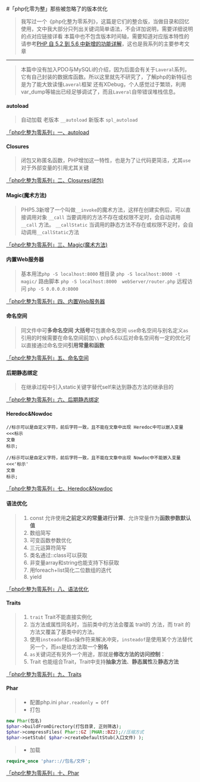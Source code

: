 #「php化零为整」那些被忽略了的版本优化

>我写过一个《php化整为零系列》，这篇是它们的整合版，当做目录和回忆使用，文中我大部分只列出关键词简单语法，不会详加说明，需要详细说明的点对应链接详看
>本篇中也不包含版本时间轴，需要知道对应版本特性的请参考[PHP 自 5.2 到 5.6 中新增的功能详解](https://segmentfault.com/a/1190000000403307#articleHeader13)，这也是我系列的主要参考文章

-------
>本篇中没有加入PDO与MySQLi的介绍，因为后面会有关于`Laveral`系列，它有自己封装的数据库函数。所以这里就先不研究了，了解php的新特征也是为了能大致读懂`Laveral`框架
>还有XDebug，个人感觉过于繁琐，利用var_dump等输出已经足够调试了，而且`Laveral`自带错误堆栈信息。

#### autoload
>自动加载 
>老版本 `__autoload`
>新版本 `spl_autoload`

[「php化整为零系列」一、autoload](http://www.jianshu.com/p/ad4fcdd323f3)

####  Closures
>闭包又称匿名函数，PHP增加这一特性，也是为了让代码更简洁，尤其`use`对于外部变量的引用尤其关键

[「php化整为零系列」二、Closures(闭包)](http://www.jianshu.com/p/606719159b6e)

#### Magic(魔术方法)
>PHP5.3新增了一个叫做`__invoke`的魔术方法，这样在创建实例后，可以直接调用对象
>`__call` 当要调用的方法不存在或权限不足时，会自动调用`__call` 方法。
`__callStatic` 当调用的静态方法不存在或权限不足时，会自动调用`__callStatic`方法

[「php化整为零系列」三、Magic(魔术方法)](http://www.jianshu.com/p/c825de3a1baa)

#### 内置Web服务器
> 基本用法`php -S localhost:8000`
> 根目录 `php -S localhost:8000 -t magic/`
> 路由脚本 `php -S localhost:8000  webServer/router.php`
> 远程访问 `php -S 0.0.0.0:8000`

[「php化整为零系列」四、内置Web服务器](http://www.jianshu.com/p/6f315328c6ef)

#### 命名空间
>同文件中可**多命名空间**
>**大括号**可包裹命名空间
>`use`命名空间与别名定义`as`
>引用的时候需要在命名空间前加`\\`
>php5.6以后对命名空间有一定的优化可以直接通过命名空间**引用常量和函数**

[「php化整为零系列」五、命名空间](http://www.jianshu.com/p/2d1a813c4b1c)

#### 后期静态绑定
>在继承过程中引入static关键字替代self来达到静态方法的继承目的

[「php化整为零系列」六、后期静态绑定](http://www.jianshu.com/p/5c84d7b77dde)

#### Heredoc&Nowdoc

```
//标示可以是自定义字符，前后字符一致，且不能在文章中出现 Heredoc中可以嵌入变量
<<<标示
文章
标示;
```

```
//标示可以是自定义字符，前后字符一致，且不能在文章中出现 Nowdoc中不能嵌入变量
<<<'标示'
文章
标示;
```

[「php化整为零系列」七、Heredoc&Nowdoc](http://www.jianshu.com/p/92f2e3b24b39)

#### 语法优化
>1. const 允许使用**之前定义的常量进行计算**、允许常量作为**函数参数默认值**
>2. 数组简写
>3. 可变函数参数优化
>4. 三元运算符简写
>5. 类名通过::class可以获取
>6. 非变量array和string也能支持下标获取
>7. 用foreach+list简化二位数组的迭代
>8. yield

[「php化整为零系列」八、语法优化](http://www.jianshu.com/p/4076b6910e2f)

#### Traits
>1. `trait`  Trait不能直接实例化
>2. 当方法或属性同名时，当前类中的方法会覆盖 trait的 方法，而 trait 的方法又覆盖了基类中的方法。
>3. 使用`insteadof`和`as`操作符来解决冲突，`insteadof`是使用某个方法替代另一个，而`as`是给方法取一个**别名**
>4. `as`关键词还有另外一个用途，那就是**修改方法的访问控制**：
>5. Trait 也能组合Trait，Trait中支持**抽象方法**、**静态属性**及**静态方法**

[「php化整为零系列」九、Traits](http://www.jianshu.com/p/3a2401bd126f)

#### Phar
>- 配置php.ini `phar.readonly = Off`
>- 打包
    

```php
new Phar(包名)
$phar->buildFromDirectory(打包目录, 正则筛选);
$phar->compressFiles( Phar::GZ |PHAR::BZ2);//压缩方式
$phar->setStub( $phar->createDefaultStub(入口文件) );
```

>- 加载

```php
require_once 'phar:://包名/文件';
```

[「php化整为零系列」十、Phar](http://www.jianshu.com/p/922a97025eed)